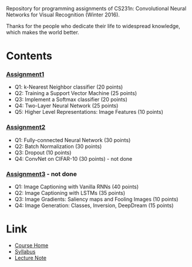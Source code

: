 Repository for programming assignments of CS231n: Convolutional Neural Networks for Visual Recognition (Winter 2016).

Thanks for the people who dedicate their life to widespread knowledge, which makes the world better.

# Contents
### [Assignment1](http://cs231n.github.io/assignments2016/assignment1/)
- Q1: k-Nearest Neighbor classifier (20 points)
- Q2: Training a Support Vector Machine (25 points)
- Q3: Implement a Softmax classifier (20 points)
- Q4: Two-Layer Neural Network (25 points)
- Q5: Higher Level Representations: Image Features (10 points)

### [Assignment2](http://cs231n.github.io/assignments2016/assignment2/)
- Q1: Fully-connected Neural Network (30 points)
- Q2: Batch Normalization (30 points)
- Q3: Dropout (10 points)
- Q4: ConvNet on CIFAR-10 (30 points) - not done

### [Assignment3](http://cs231n.github.io/assignments2016/assignment3/) - not done
- Q1: Image Captioning with Vanilla RNNs (40 points)
- Q2: Image Captioning with LSTMs (35 points)
- Q3: Image Gradients: Saliency maps and Fooling Images (10 points)
- Q4: Image Generation: Classes, Inversion, DeepDream (15 points)

# Link
- [Course Home](http://cs231n.stanford.edu/)
- [Syllabus](http://cs231n.stanford.edu/syllabus.html)
- [Lecture Note](http://cs231n.github.io/)

